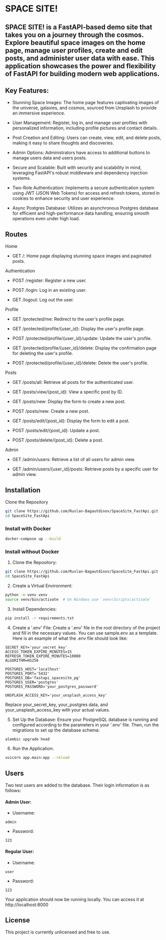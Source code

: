 # SPACE SITE!
## SPACE SITE! is a FastAPI-based demo site that takes you on a journey through the cosmos. Explore beautiful space images on the home page, manage user profiles, create and edit posts, and administer user data with ease. This application showcases the power and flexibility of FastAPI for building modern web applications.

## Key Features:
- Stunning Space Images: The home page features captivating images of the universe, galaxies, and cosmos, sourced from Unsplash to provide an immersive experience.

- User Management: Register, log in, and manage user profiles with personalized information, including profile pictures and contact details.

- Post Creation and Editing: Users can create, view, edit, and delete posts, making it easy to share thoughts and discoveries.

- Admin Options: Administrators have access to additional buttons to manage users data and users posts.

- Secure and Scalable: Built with security and scalability in mind, leveraging FastAPI's robust middleware and dependency injection systems.

- Two-Role Authentication: Implements a secure authentication system using JWT (JSON Web Tokens) for access and refresh tokens, stored in cookies to enhance security and user experience.

- Async Postgres Database: Utilizes an asynchronous Postgres database for efficient and high-performance data handling, ensuring smooth operations even under high load.

## Routes
Home
- GET /: Home page displaying stunning space images and paginated posts.

Authentication
- POST /register: Register a new user.

- POST /login: Log in an existing user.

- GET /logout: Log out the user.

Profile
- GET /protected/me: Redirect to the user's profile page.

- GET /protected/profile/{user_id}: Display the user's profile page.

- POST /protected/profile/{user_id}/update: Update the user's profile.

- GET /protected/profile/{user_id}/delete: Display the confirmation page for deleting the user's profile.

- POST /protected/profile/{user_id}/delete: Delete the user's profile.

Posts
- GET /posts/all: Retrieve all posts for the authenticated user.

- GET /posts/view/{post_id}: View a specific post by ID.

- GET /posts/new: Display the form to create a new post.

- POST /posts/new: Create a new post.

- GET /posts/edit/{post_id}: Display the form to edit a post.

- POST /posts/edit/{post_id}: Update a post.

- POST /posts/delete/{post_id}: Delete a post.

Admin
- GET /admin/users: Retrieve a list of all users for admin view.

- GET /admin/users/{user_id}/posts: Retrieve posts by a specific user for admin view.

## Installation
Clone the Repository

```bash
git clone https://github.com/Ruslan-Bagautdinov/SpaceSite_FastApi.git
cd SpaceSite_FastApi
```

### Install with Docker

```bash
docker-compose up --build
```


### Install without Docker

1. Clone the Repository:

```bash
git clone https://github.com/Ruslan-Bagautdinov/SpaceSite_FastApi.git
cd SpaceSite_FastApi
```
2. Create a Virtual Environment:
```bash
python -m venv venv
source venv/bin/activate  # On Windows use `venv\Scripts\activate`
```
3. Install Dependencies:
```bash
pip install -r requirements.txt
```
4. Create a '.env' File:
Create a '.env' file in the root directory of the project and fill in the necessary values. You can use sample.env as a template. Here is an example of what the .env file should look like:
```dotenv
SECRET_KEY='your_secret_key'
ACCESS_TOKEN_EXPIRE_MINUTES=15
REFRESH_TOKEN_EXPIRE_MINUTES=10080
ALGORITHM=HS256

POSTGRES_HOST='localhost'
POSTGRES_PORT='5432'
POSTGRES_DB='fastapi_spacesite_pg'
POSTGRES_USER='postgres'
POSTGRES_PASSWORD='your_postgres_password'

UNSPLASH_ACCESS_KEY='your_unsplash_access_key'
```
Replace your_secret_key, your_postgres data, and your_unsplash_access_key with your actual values.

5. Set Up the Database:
Ensure your PostgreSQL database is running and configured according to the parameters in your '.env' file. Then, run the migrations to set up the database schema:

```bash
alembic upgrade head
```

6. Run the Application:
```bash
uvicorn app.main:app --reload
```

## Users

Two test users are added to the database. Their login information is as follows:

#### Admin User:
- Username: 
```
admin
```
- Password: 
```
123
```
#### Regular User:
- Username: 
```
user
```
- Password: 
```
123
```

Your application should now be running locally. You can access it at http://localhost:8000

## License
This project is currently unlicensed and free to use.
